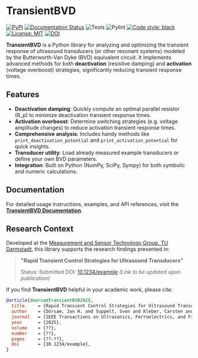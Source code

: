 # TransientBVD
[![PyPI](https://img.shields.io/pypi/v/transientbvd.svg?style=flat-square)](https://pypi.python.org/pypi/transientbvd)
[![Documentation Status](https://readthedocs.org/projects/transientbvd/badge/?version=latest&style=flat-square)](https://transientbvd.readthedocs.io/en/latest/)
![Tests](https://github.com/TUDA-MUST/TransientBVD/actions/workflows/tests.yml/badge.svg)
![Pylint](https://github.com/TUDA-MUST/TransientBVD/actions/workflows/pylint.yml/badge.svg)
[![Code style: black](https://img.shields.io/badge/code%20style-black-000000.svg)](https://github.com/psf/black)
[![License: MIT](https://img.shields.io/badge/License-MIT-yellow.svg?style=flat-square)](https://opensource.org/licenses/MIT)
[![DOI](https://img.shields.io/badge/DOI-10.1234%2Fexample-blue.svg?style=flat-square)](https://doi.org/10.1234/example)

**TransientBVD** is a Python library for analyzing and optimizing the transient response of ultrasound transducers (or other resonant systems) modeled by the Butterworth-Van Dyke (BVD) equivalent circuit. It implements advanced methods for both **deactivation** (resistive damping) and **activation** (voltage overboost) strategies, significantly reducing transient response times.

## Features

- **Deactivation damping**: Quickly compute an optimal parallel resistor \(R_p\) to minimize deactivation transient response times.
- **Activation overboost**: Determine switching strategies (e.g. voltage amplitude changes) to reduce activation transient response times.
- **Comprehensive analysis**: Includes handy methods like `print_deactivation_potential` and `print_activation_potential` for quick insights.
- **Transducer utility**: Load already measured example transducers or define your own BVD parameters.
- **Integration**: Built on Python (NumPy, SciPy, Sympy) for both symbolic and numeric calculations.

## Documentation

For detailed usage instructions, examples, and API references, visit the 
[**TransientBVD Documentation**](https://transientbvd.readthedocs.io/en/latest/).

## Research Context

Developed at the 
[Measurement and Sensor Technology Group, TU Darmstadt](https://www.etit.tu-darmstadt.de/must/home_must/index.en.jsp),
this library supports the research findings presented in:

> **"Rapid Transient Control Strategies for Ultrasound Transducers"**
> 
> Status: Submitted
> DOI: [10.1234/example](https://doi.org/10.1234/example)  *(Link to be updated upon publication)*


If you find **TransientBVD** helpful in your academic work, please cite:

```bibtex
@article{doersamTransientBVD2025,
  title     = {Rapid Transient Control Strategies for Ultrasound Transducers},
  author    = {Dörsam, Jan H. and Suppelt, Sven and Kleber, Carsten and Altmann, Alexander A. and Schrödel, Yannick and Schmitt, Daniel and Schmitt, Toni and Haugwitz, Christoph and Wismath, Sonja and Soennecken, Sören and Heyl, Christoph M. and Kupnik, Mario},
  journal   = {IEEE Transactions on Ultrasonics, Ferroelectrics, and Frequency Control},
  year      = {2025},
  volume    = {??},
  number    = {??},
  pages     = {??-??},
  doi       = {10.1234/example},
}
